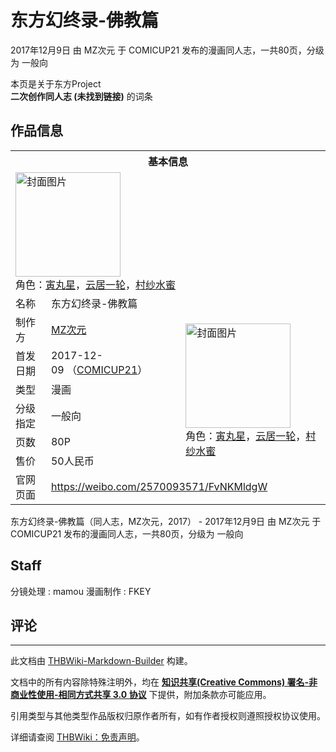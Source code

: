 # 东方幻终录-佛教篇

<!-- source html: G:\repos\THBWiki-Markdown-Builder\THBWikiMarkdown\Temp\main\d\d0\ns0%3A%E4%B8%9C%E6%96%B9%E5%B9%BB%E7%BB%88%E5%BD%95-%E4%BD%9B%E6%95%99%E7%AF%87.html -->

2017年12月9日 由 MZ次元 于 COMICUP21 发布的漫画同人志，一共80页，分级为 一般向

本页是关于东方Project  
 **二次创作同人志 (未找到链接)** 的词条
## 作品信息

<table><tbody><tr><th colspan="3">基本信息</th></tr><tr><td class="cover-artwork-mobile" colspan="2"><a href="./文件-东方幻终录-佛教篇封面.png.md" class="image" title="封面图片"><img alt="封面图片" src="https://upload.thwiki.cc/thumb/5/58/%E4%B8%9C%E6%96%B9%E5%B9%BB%E7%BB%88%E5%BD%95-%E4%BD%9B%E6%95%99%E7%AF%87%E5%B0%81%E9%9D%A2.png/168px-%E4%B8%9C%E6%96%B9%E5%B9%BB%E7%BB%88%E5%BD%95-%E4%BD%9B%E6%95%99%E7%AF%87%E5%B0%81%E9%9D%A2.png" decoding="async" loading="lazy" width="168" height="167" srcset="https://upload.thwiki.cc/thumb/5/58/%E4%B8%9C%E6%96%B9%E5%B9%BB%E7%BB%88%E5%BD%95-%E4%BD%9B%E6%95%99%E7%AF%87%E5%B0%81%E9%9D%A2.png/252px-%E4%B8%9C%E6%96%B9%E5%B9%BB%E7%BB%88%E5%BD%95-%E4%BD%9B%E6%95%99%E7%AF%87%E5%B0%81%E9%9D%A2.png 1.5x, https://upload.thwiki.cc/thumb/5/58/%E4%B8%9C%E6%96%B9%E5%B9%BB%E7%BB%88%E5%BD%95-%E4%BD%9B%E6%95%99%E7%AF%87%E5%B0%81%E9%9D%A2.png/336px-%E4%B8%9C%E6%96%B9%E5%B9%BB%E7%BB%88%E5%BD%95-%E4%BD%9B%E6%95%99%E7%AF%87%E5%B0%81%E9%9D%A2.png 2x" data-file-width="641" data-file-height="638"></a><div class="cover-char">角色：<a href="./寅丸星.md" title="寅丸星">寅丸星</a>，<a href="./云居一轮.md" title="云居一轮">云居一轮</a>，<a href="./村纱水蜜.md" title="村纱水蜜">村纱水蜜</a></div></td>
</tr><tr><td class="label">名称</td><td colspan="2"> 东方幻终录-佛教篇 </td></tr><tr><td class="label">制作方</td><td><a href="./MZ次元.md" title="MZ次元">MZ次元</a></td><td class="cover-artwork" rowspan="6" style="min-width:168px;"><a href="./文件-东方幻终录-佛教篇封面.png.md" class="image" title="封面图片"><img alt="封面图片" src="https://upload.thwiki.cc/thumb/5/58/%E4%B8%9C%E6%96%B9%E5%B9%BB%E7%BB%88%E5%BD%95-%E4%BD%9B%E6%95%99%E7%AF%87%E5%B0%81%E9%9D%A2.png/168px-%E4%B8%9C%E6%96%B9%E5%B9%BB%E7%BB%88%E5%BD%95-%E4%BD%9B%E6%95%99%E7%AF%87%E5%B0%81%E9%9D%A2.png" decoding="async" loading="lazy" width="168" height="167" srcset="https://upload.thwiki.cc/thumb/5/58/%E4%B8%9C%E6%96%B9%E5%B9%BB%E7%BB%88%E5%BD%95-%E4%BD%9B%E6%95%99%E7%AF%87%E5%B0%81%E9%9D%A2.png/252px-%E4%B8%9C%E6%96%B9%E5%B9%BB%E7%BB%88%E5%BD%95-%E4%BD%9B%E6%95%99%E7%AF%87%E5%B0%81%E9%9D%A2.png 1.5x, https://upload.thwiki.cc/thumb/5/58/%E4%B8%9C%E6%96%B9%E5%B9%BB%E7%BB%88%E5%BD%95-%E4%BD%9B%E6%95%99%E7%AF%87%E5%B0%81%E9%9D%A2.png/336px-%E4%B8%9C%E6%96%B9%E5%B9%BB%E7%BB%88%E5%BD%95-%E4%BD%9B%E6%95%99%E7%AF%87%E5%B0%81%E9%9D%A2.png 2x" data-file-width="641" data-file-height="638"></a><div class="cover-char">角色：<a href="./寅丸星.md" title="寅丸星">寅丸星</a>，<a href="./云居一轮.md" title="云居一轮">云居一轮</a>，<a href="./村纱水蜜.md" title="村纱水蜜">村纱水蜜</a></div></td>
</tr><tr><td class="label">首发日期</td><td>2017-12-09&#160;（<a href="/展会作品列表?e=COMICUP%2321">COMICUP21</a>）</td></tr><tr><td class="label">类型</td><td>漫画</td></tr><tr><td class="label">分级指定</td><td>一般向</td></tr><tr><td class="label">页数</td><td>80P</td></tr><tr><td class="label">售价</td><td>50人民币</td></tr>
<tr><td class="label">官网页面</td><td colspan="2"><a rel="nofollow" class="external free" href="https://weibo.com/2570093571/FvNKMldgW">https://weibo.com/2570093571/FvNKMldgW</a></td></tr></tbody></table>

东方幻终录-佛教篇（同人志，MZ次元，2017） - 2017年12月9日 由 MZ次元 于 COMICUP21 发布的漫画同人志，一共80页，分级为 一般向
## Staff
分镜处理
: mamou
漫画制作
: FKEY

## 评论




---

此文档由 [THBWiki-Markdown-Builder](https://github.com/Delsin-Yu/THBWiki-Markdown-Builder) 构建。

文档中的所有内容除特殊注明外，均在 [**知识共享(Creative Commons) 署名-非商业性使用-相同方式共享 3.0 协议**](https://creativecommons.org/licenses/by-sa/3.0/deed.zh-hans) 下提供，附加条款亦可能应用。

引用类型与其他类型作品版权归原作者所有，如有作者授权则遵照授权协议使用。

详细请查阅 [THBWiki：免责声明](https://thbwiki.cc/THBWiki:%E5%85%8D%E8%B4%A3%E5%A3%B0%E6%98%8E)。

